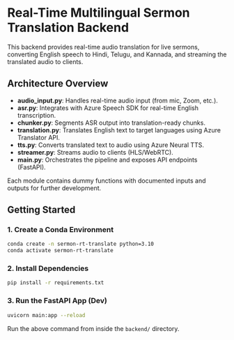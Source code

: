 # Real-Time Multilingual Sermon Translation Backend

This backend provides real-time audio translation for live sermons, converting English speech to Hindi, Telugu, and Kannada, and streaming the translated audio to clients.

## Architecture Overview

- **audio_input.py**: Handles real-time audio input (from mic, Zoom, etc.).
- **asr.py**: Integrates with Azure Speech SDK for real-time English transcription.
- **chunker.py**: Segments ASR output into translation-ready chunks.
- **translation.py**: Translates English text to target languages using Azure Translator API.
- **tts.py**: Converts translated text to audio using Azure Neural TTS.
- **streamer.py**: Streams audio to clients (HLS/WebRTC).
- **main.py**: Orchestrates the pipeline and exposes API endpoints (FastAPI).

Each module contains dummy functions with documented inputs and outputs for further development.

## Getting Started

### 1. Create a Conda Environment

```bash
conda create -n sermon-rt-translate python=3.10
conda activate sermon-rt-translate
```

### 2. Install Dependencies

```bash
pip install -r requirements.txt
```

### 3. Run the FastAPI App (Dev)

```bash
uvicorn main:app --reload
```

Run the above command from inside the `backend/` directory.
